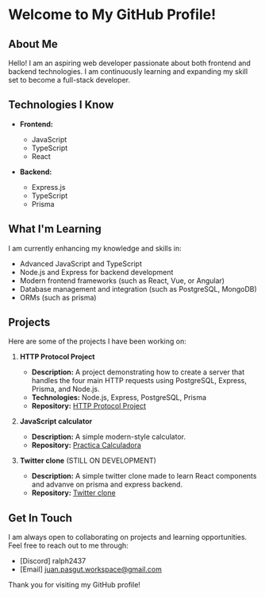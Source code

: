 # Welcome to My GitHub Profile!

## About Me
Hello! I am an aspiring web developer passionate about both frontend and backend technologies. I am continuously learning and expanding my skill set to become a full-stack developer.

## Technologies I Know
- **Frontend:**
  - JavaScript
  - TypeScript
  - React

- **Backend:**
  - Express.js
  - TypeScript
  - Prisma

## What I'm Learning
I am currently enhancing my knowledge and skills in:
- Advanced JavaScript and TypeScript
- Node.js and Express for backend development
- Modern frontend frameworks (such as React, Vue, or Angular)
- Database management and integration (such as PostgreSQL, MongoDB)
- ORMs (such as prisma)

## Projects
Here are some of the projects I have been working on:

1. **HTTP Protocol Project**
   - **Description:** A project demonstrating how to create a server that handles the four main HTTP requests using PostgreSQL, Express, Prisma, and Node.js.
   - **Technologies:** Node.js, Express, PostgreSQL, Prisma
   - **Repository:** [HTTP Protocol Project](https://github.com/juannpg/http-protocol-server)

2. **JavaScript calculator**
   - **Description:** A simple modern-style calculator.
   - **Repository:** [Practica Calculadora](https://github.com/juannpg/practica-calculadora)

3. **Twitter clone** (STILL ON DEVELOPMENT)
   - **Description:** A simple twitter clone made to learn React components and advanve on prisma and express backend.
   - **Repository:** [Twitter clone](https://github.com/juannpg/twitter-clone)

## Get In Touch
I am always open to collaborating on projects and learning opportunities. Feel free to reach out to me through:
- [Discord] ralph2437
- [Email] juan.pasgut.workspace@gmail.com

Thank you for visiting my GitHub profile!

